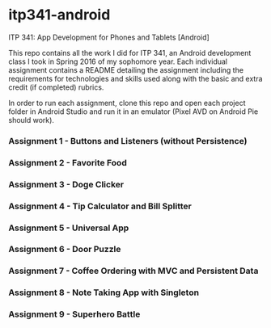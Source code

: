 # itp341-android
ITP 341: App Development for Phones and Tablets [Android]

This repo contains all the work I did for ITP 341, an Android development class I took in Spring 2016 of my sophomore year. Each individual assignment contains a README detailing the assignment including the requirements for technologies and skills used along with the basic and extra credit (if completed) rubrics.

In order to run each assignment, clone this repo and open each project folder in Android Studio and run it in an emulator (Pixel AVD on Android Pie should work).

### Assignment 1 - Buttons and Listeners (without Persistence)
### Assignment 2 - Favorite Food
### Assignment 3 - Doge Clicker
### Assignment 4 - Tip Calculator and Bill Splitter
### Assignment 5 - Universal App
### Assignment 6 - Door Puzzle
### Assignment 7 - Coffee Ordering with MVC and Persistent Data
### Assignment 8 - Note Taking App with Singleton
### Assignment 9 - Superhero Battle
